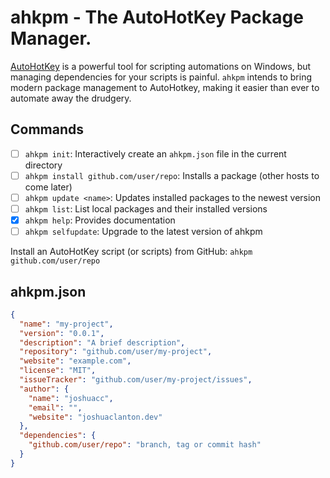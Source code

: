 # ahkpm - The AutoHotKey Package Manager.

[AutoHotKey][ahk] is a powerful tool for scripting automations on Windows,
but managing dependencies for your scripts is painful.
`ahkpm` intends to bring modern package management to AutoHotkey,
making it easier than ever to automate away the drudgery.

## Commands

- [ ] `ahkpm init`: Interactively create an `ahkpm.json` file in the current directory
- [ ] `ahkpm install github.com/user/repo`: Installs a package (other hosts to come later)
- [ ] `ahkpm update <name>`: Updates installed packages to the newest version
- [ ] `ahkpm list`: List local packages and their installed versions
- [x] `ahkpm help`: Provides documentation
- [ ] `ahkpm selfupdate`: Upgrade to the latest version of ahkpm

Install an AutoHotKey script (or scripts) from GitHub: `ahkpm github.com/user/repo`

## ahkpm.json

```json
{
  "name": "my-project",
  "version": "0.0.1",
  "description": "A brief description",
  "repository": "github.com/user/my-project",
  "website": "example.com",
  "license": "MIT",
  "issueTracker": "github.com/user/my-project/issues",
  "author": {
    "name": "joshuacc",
    "email": "",
    "website": "joshuaclanton.dev"
  },
  "dependencies": {
    "github.com/user/repo": "branch, tag or commit hash"
  }
}
```

[ahk]:https://www.autohotkey.com/